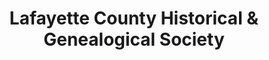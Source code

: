 ---
layout: repo
title: "Lafayette County Historical & Genealogical Society"
id: 24082
permalink: repos/24082/
---